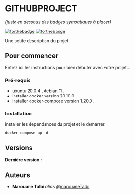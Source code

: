 # GITHUBPROJECT

_(juste en dessous des badges sympatiques à placer)_

[![forthebadge](http://forthebadge.com/images/badges/built-with-love.svg)](http://forthebadge.com)  [![forthebadge](http://forthebadge.com/images/badges/powered-by-electricity.svg)](http://forthebadge.com)

Une petite description du projet

## Pour commencer

Entrez ici les instructions pour bien débuter avec votre projet...

### Pré-requis

- ubuntu 20.0.4 , debian 11 .
- installer docker version 20.10.0 .
- installer docker-compose version 1.20.0 .


### Installation

installer les dependances du projet et le demarrer.

`docker-compose up -d`




## Versions
**Dernière version :** 

## Auteurs
* **Marouane Talbi** _alias_ [@marouaneTalbi](https://github.com/marouaneTalbi)


